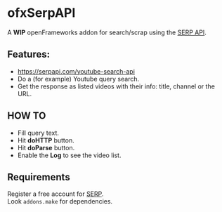 # ofxSerpAPI

A **WIP** openFrameworks addon for search/scrap using the [SERP API](https://serpapi.com/).

## Features:
- https://serpapi.com/youtube-search-api
- Do a (for example) Youtube query search.
- Get the response as listed videos with their info: title, channel or the URL.

## HOW TO
- Fill query text.
- Hit **doHTTP** button.
- Hit **doParse** button.
- Enable the **Log** to see the video list.

## Requirements
Register a free account for [SERP](https://serpapi.com).  
Look `addons.make` for dependencies.  

